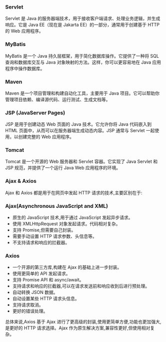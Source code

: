 ### Servlet

Servlet 是 Java 的服务器端技术，用于接收客户端请求、处理业务逻辑，并生成响应。它是 Java EE（现在是 Jakarta EE）的一部分，通常用于创建基于 HTTP 的 Web 应用程序。

### MyBatis

MyBatis 是一个 Java 持久层框架，用于简化数据库操作。它提供了一种将 SQL 查询和数据库交互与 Java 对象映射的方法。这样，你可以更容易地在 Java 应用程序中操作数据库。

### Maven

Maven 是一个项目管理和构建自动化工具，主要用于 Java 项目。它可以帮助你管理项目依赖、编译源代码、运行测试、生成文档等。

### JSP (JavaServer Pages)

JSP 是用于创建动态 Web 页面的 Java 技术。它允许你将 Java 代码嵌入到 HTML 页面中，从而可以在服务器端生成动态内容。JSP 通常与 Servlet 一起使用，以创建完整的 Web 应用程序。

### Tomcat

Tomcat 是一个开源的 Web 服务器和 Servlet 容器。它实现了 Java Servlet 和 JSP 规范，并提供了一个运行 Java Web 应用程序的环境。

### Ajax & Axios

Ajax 和 Axios 都是用于在网页中发起 HTTP 请求的技术,主要区别在于:

### Ajax(Asynchronous JavaScript and XML)

- 原生的 JavaScript 技术,用于通过 JavaScript 发起异步请求。
- 使用 XMLHttpRequest 对象发起请求。代码相对复杂。
- 支持 Promise,但需要自己封装。
- 需要手动设置 HTTP 请求参数、头信息等。
- 不支持请求和响应的拦截器。

### Axios

- 一个开源的第三方库,构建在 Ajax 的基础上进一步封装。
- 使用更简单的 API 发起请求。
- 支持 Promise API 和 async/await。
- 支持请求和响应的拦截器,可以在请求发送前和响应收到后进行预处理。
- 自动转换 JSON 数据。
- 自动设置某些 HTTP 请求头信息。
- 支持请求取消。
- 更好的错误处理。

总体来说,Axios 基于 Ajax 进行了更高级的封装,使用更简单方便,功能也更加强大,是更好的 HTTP 请求选择。Ajax 作为原生解决方案,兼容性更好,但使用相对复杂。
